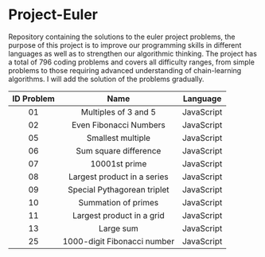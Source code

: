 # Project-Euler
Repository containing the solutions to the euler project problems, the purpose of this project is to improve our programming skills in different languages as well as to strengthen our algorithmic thinking. The project has a total of 796 coding problems and covers all difficulty ranges, from simple problems to those requiring advanced understanding of chain-learning algorithms. I will add the solution of the problems gradually.

<center>
  
| ID Problem | Name | Language |
| :---: | :---: | :---: | 
| 01 | Multiples of 3 and 5 | JavaScript |
| 02 | Even Fibonacci Numbers | JavaScript |
| 05 | Smallest multiple | JavaScript |
| 06 | Sum square difference | JavaScript |
| 07 | 10001st prime | JavaScript |
| 08 | Largest product in a series | JavaScript |
| 09 | Special Pythagorean triplet | JavaScript |
| 10 | Summation of primes | JavaScript |
| 11 | Largest product in a grid | JavaScript |
| 13 | Large sum | JavaScript |
| 25 | 1000-digit Fibonacci number | JavaScript |
  
</center>
